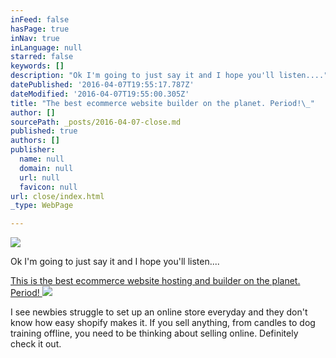 ```yaml
---
inFeed: false
hasPage: true
inNav: true
inLanguage: null
starred: false
keywords: []
description: "Ok I'm going to just say it and I hope you'll listen...."
datePublished: '2016-04-07T19:55:17.787Z'
dateModified: '2016-04-07T19:55:00.305Z'
title: "The best ecommerce website builder on the planet. Period!\_"
author: []
sourcePath: _posts/2016-04-07-close.md
published: true
authors: []
publisher:
  name: null
  domain: null
  url: null
  favicon: null
url: close/index.html
_type: WebPage

---
```

![](https://the-grid-user-content.s3-us-west-2.amazonaws.com/cca7b27d-e647-4943-abe8-992c07f856b1.png)

Ok I'm going to just say it and I hope you'll listen....

[This is the best ecommerce website hosting and builder on the planet. Period! ][0]
![](https://the-grid-user-content.s3-us-west-2.amazonaws.com/802defdc-4fd6-4a56-80e1-1e3125dd001e.jpg)

I see newbies struggle to set up an online store everyday and they don't know how easy shopify makes it. If you sell anything, from candles to dog training offline, you need to be thinking about selling online. Definitely check it out.

[0]: http://1.shopifytrack.com/aff_c?offer_id=2&aff_id=7529